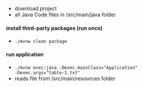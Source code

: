 - download project
- all Java Code files in /src/main/java folder

#### install third-party packages (run once)
- <code>./mvnw clean package</code>

#### run application
- <code>./mvnw exec:java -Dexec.mainClass="Application" -Dexec.args="table-1.txt"</code>
- reads file from /src/main/resources folder
  
